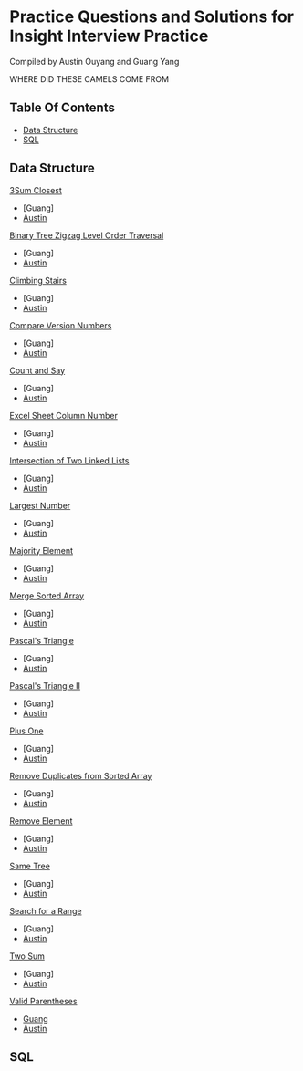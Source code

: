 Practice Questions and Solutions for Insight Interview Practice
=============================================
Compiled by Austin Ouyang and Guang Yang


WHERE DID THESE CAMELS COME FROM

## Table Of Contents
- [Data Structure](#data-structure)
- [SQL](#sql)


## Data Structure
[3Sum Closest](https://oj.leetcode.com/problems/3sum-closest/)
- [Guang]
- [Austin](https://github.com/aouyang1/InsightInterviewPractice/raw/master/three_sum_closest_austin.py)

[Binary Tree Zigzag Level Order Traversal](https://oj.leetcode.com/problems/binary-tree-zigzag-level-order-traversal/)
- [Guang]
- [Austin](https://github.com/aouyang1/InsightInterviewPractice/raw/master/zigzag_level_order_austin.py)

[Climbing Stairs](https://oj.leetcode.com/problems/climbing-stairs/)
- [Guang]
- [Austin](https://github.com/aouyang1/InsightInterviewPractice/raw/master/climb_stairs_austin.py)

[Compare Version Numbers](https://oj.leetcode.com/problems/compare-version-numbers/)
- [Guang]
- [Austin](https://github.com/aouyang1/InsightInterviewPractice/raw/master/compare_version_austin.py)

[Count and Say](https://oj.leetcode.com/problems/count-and-say/)
- [Guang]
- [Austin](https://github.com/aouyang1/InsightInterviewPractice/raw/master/count_and_say_austin.py)

[Excel Sheet Column Number](https://oj.leetcode.com/problems/excel-sheet-column-number/)
- [Guang]
- [Austin](https://github.com/aouyang1/InsightInterviewPractice/raw/master/title_to_number_austin.py)

[Intersection of Two Linked Lists](https://oj.leetcode.com/problems/intersection-of-two-linked-lists/)
- [Guang]
- [Austin](https://github.com/aouyang1/InsightInterviewPractice/raw/master/get_intersection_node_austin.py)

[Largest Number](https://oj.leetcode.com/problems/largest-number/)
- [Guang]
- [Austin](https://github.com/aouyang1/InsightInterviewPractice/raw/master/largest_number_austin.py)

[Majority Element](https://oj.leetcode.com/problems/majority-element/)
- [Guang]
- [Austin](https://github.com/aouyang1/InsightInterviewPractice/raw/master/majority_element_austin.py)

[Merge Sorted Array](https://oj.leetcode.com/problems/merge-sorted-array/)
- [Guang]
- [Austin](https://github.com/aouyang1/InsightInterviewPractice/raw/master/merge_austin.py)

[Pascal's Triangle](https://oj.leetcode.com/problems/pascals-triangle/)
- [Guang]
- [Austin](https://github.com/aouyang1/InsightInterviewPractice/raw/master/generate_austin.py)

[Pascal's Triangle II](https://oj.leetcode.com/problems/pascals-triangle-ii/)
- [Guang]
- [Austin](https://github.com/aouyang1/InsightInterviewPractice/raw/master/get_row_austin.py)

[Plus One](https://oj.leetcode.com/problems/plus-one/)
- [Guang]
- [Austin](https://github.com/aouyang1/InsightInterviewPractice/raw/master/plus_one_austin.py)

[Remove Duplicates from Sorted Array](https://oj.leetcode.com/problems/remove-duplicates-from-sorted-array/)
- [Guang]
- [Austin](https://github.com/aouyang1/InsightInterviewPractice/raw/master/remove_duplicates_austin.py)

[Remove Element](https://oj.leetcode.com/problems/remove-element/)
- [Guang]
- [Austin](https://github.com/aouyang1/InsightInterviewPractice/raw/master/remove_element_austin.py)

[Same Tree](https://oj.leetcode.com/problems/same-tree/)
- [Guang]
- [Austin](https://github.com/aouyang1/InsightInterviewPractice/raw/master/is_same_tree_austin.py)

[Search for a Range](https://oj.leetcode.com/problems/search-for-a-range/)
- [Guang]
- [Austin](https://github.com/aouyang1/InsightInterviewPractice/raw/master/search_range_austin.py)

[Two Sum](https://oj.leetcode.com/problems/two-sum/)
- [Guang]
- [Austin](https://github.com/aouyang1/InsightInterviewPractice/raw/master/two_sum_austin.py)

[Valid Parentheses](https://oj.leetcode.com/problems/valid-parentheses/)
- [Guang](https://github.com/aouyang1/InsightInterviewPractice/raw/master/valid_parentheses_guang.py)
- [Austin](https://github.com/aouyang1/InsightInterviewPractice/raw/master/is_valid_austin.py)

## SQL
